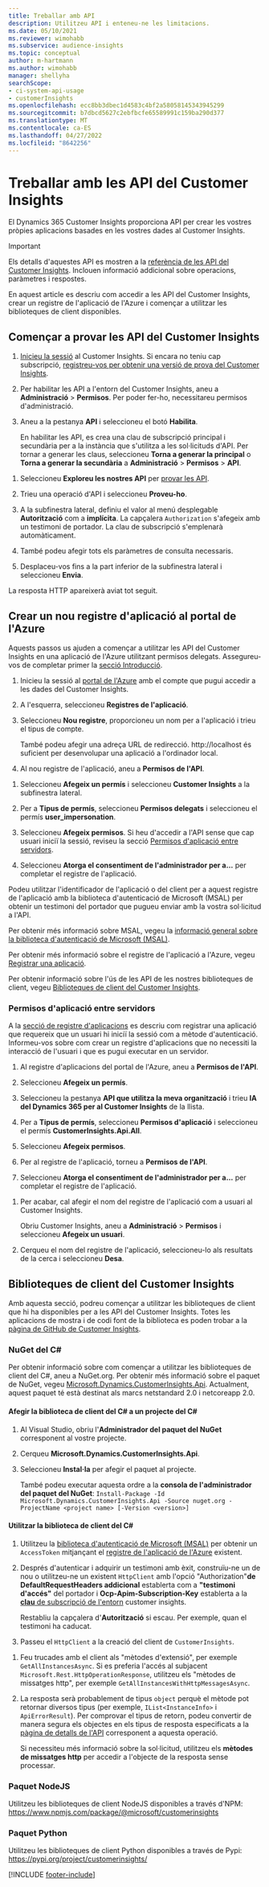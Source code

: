 ```yaml
---
title: Treballar amb API
description: Utilitzeu API i enteneu-ne les limitacions.
ms.date: 05/10/2021
ms.reviewer: wimohabb
ms.subservice: audience-insights
ms.topic: conceptual
author: m-hartmann
ms.author: wimohabb
manager: shellyha
searchScope:
- ci-system-api-usage
- customerInsights
ms.openlocfilehash: ecc8bb3dbec1d4583c4bf2a58058145343945299
ms.sourcegitcommit: b7dbcd5627c2ebfbcfe65589991c159ba290d377
ms.translationtype: MT
ms.contentlocale: ca-ES
ms.lasthandoff: 04/27/2022
ms.locfileid: "8642256"
---
```

# <a name="work-with-customer-insights-apis"></a>Treballar amb les API del Customer Insights

El Dynamics 365 Customer Insights proporciona API per crear les vostres pròpies aplicacions basades en les vostres dades al Customer Insights.

> [!IMPORTANT]
> Els detalls d'aquestes API es mostren a la [referència de les API del Customer Insights](https://developer.ci.ai.dynamics.com/api-details#api=CustomerInsights). Inclouen informació addicional sobre operacions, paràmetres i respostes.

En aquest article es descriu com accedir a les API del Customer Insights, crear un registre de l'aplicació de l'Azure i començar a utilitzar les biblioteques de client disponibles.

## <a name="get-started-trying-the-customer-insights-apis"></a>Començar a provar les API del Customer Insights

1. [Inicieu la sessió](https://home.ci.ai.dynamics.com) al Customer Insights. Si encara no teniu cap subscripció, [registreu-vos per obtenir una versió de prova del Customer Insights](https://aka.ms/tryci).

1. Per habilitar les API a l'entorn del Customer Insights, aneu a **Administració** > **Permisos**. Per poder fer-ho, necessitareu permisos d'administració.

1. Aneu a la pestanya **API** i seleccioneu el botó **Habilita**.    
 
   En habilitar les API, es crea una clau de subscripció principal i secundària per a la instància que s'utilitza a les sol·licituds d'API. Per tornar a generar les claus, seleccioneu **Torna a generar la principal** o **Torna a generar la secundària** a **Administració** > **Permisos** > **API**.

<!--  :::image type="content" source="media/enable-apis.gif" alt-text="Enable Customer Insights APIs."::: -->

1. Seleccioneu **Exploreu les nostres API** per [provar les API](https://developer.ci.ai.dynamics.com/api-details#api=CustomerInsights&operation=Get-all-instances).

1. Trieu una operació d'API i seleccioneu **Proveu-ho**.

1. A la subfinestra lateral, definiu el valor al menú desplegable **Autorització** com a **implícita**. La capçalera `Authorization` s'afegeix amb un testimoni de portador. La clau de subscripció s'emplenarà automàticament.
  
1. També podeu afegir tots els paràmetres de consulta necessaris.

1. Desplaceu-vos fins a la part inferior de la subfinestra lateral i seleccioneu **Envia**.

La resposta HTTP apareixerà aviat tot seguit.

<!--   :::image type="content" source="media/try-apis.gif" alt-text="How to test the APIs."::: -->

## <a name="create-a-new-app-registration-in-the-azure-portal"></a>Crear un nou registre d'aplicació al portal de l'Azure

Aquests passos us ajuden a començar a utilitzar les API del Customer Insights en una aplicació de l'Azure utilitzant permisos delegats. Assegureu-vos de completar primer la [secció Introducció](#get-started-trying-the-customer-insights-apis).

1. Inicieu la sessió al [portal de l'Azure](https://portal.azure.com) amb el compte que pugui accedir a les dades del Customer Insights.

1. A l'esquerra, seleccioneu **Registres de l'aplicació**.

1. Seleccioneu **Nou registre**, proporcioneu un nom per a l'aplicació i trieu el tipus de compte.
 
   També podeu afegir una adreça URL de redirecció. http://localhost és suficient per desenvolupar una aplicació a l'ordinador local.

1. Al nou registre de l'aplicació, aneu a **Permisos de l'API**.

<!--   :::image type="content" source="media/app-registration-1.gif" alt-text="How to set API permissions in App registration."::: -->

1. Seleccioneu **Afegeix un permís** i seleccioneu **Customer Insights** a la subfinestra lateral.

1. Per a **Tipus de permís**, seleccioneu **Permisos delegats** i seleccioneu el permís **user_impersonation**.

1. Seleccioneu **Afegeix permisos**. Si heu d'accedir a l'API sense que cap usuari iniciï la sessió, reviseu la secció [Permisos d'aplicació entre servidors](#server-to-server-application-permissions).

1. Seleccioneu **Atorga el consentiment de l'administrador per a...** per completar el registre de l'aplicació.

Podeu utilitzar l'identificador de l'aplicació o del client per a aquest registre de l'aplicació amb la biblioteca d'autenticació de Microsoft (MSAL) per obtenir un testimoni del portador que pugueu enviar amb la vostra sol·licitud a l'API.

<!-- :::image type="content" source="media/grant-admin-consent.gif" alt-text="How to grant admin consent."::: -->

Per obtenir més informació sobre MSAL, vegeu la [informació general sobre la biblioteca d'autenticació de Microsoft (MSAL)](/azure/active-directory/develop/msal-overview).

Per obtenir més informació sobre el registre de l'aplicació a l'Azure, vegeu [Registrar una aplicació](/azure/active-directory/develop/quickstart-register-app.md#register-an-application).

Per obtenir informació sobre l'ús de les API de les nostres biblioteques de client, vegeu [Biblioteques de client del Customer Insights](#customer-insights-client-libraries).

### <a name="server-to-server-application-permissions"></a>Permisos d'aplicació entre servidors

A la [secció de registre d'aplicacions](#create-a-new-app-registration-in-the-azure-portal) es descriu com registrar una aplicació que requereix que un usuari hi iniciï la sessió com a mètode d'autenticació. Informeu-vos sobre com crear un registre d'aplicacions que no necessiti la interacció de l'usuari i que es pugui executar en un servidor.

1. Al registre d'aplicacions del portal de l'Azure, aneu a **Permisos de l'API**.

1. Seleccioneu **Afegeix un permís**. 

1. Seleccioneu la pestanya **API que utilitza la meva organització** i trieu **IA del Dynamics 365 per al Customer Insights** de la llista. 

1. Per a **Tipus de permís**, seleccioneu **Permisos d'aplicació** i seleccioneu el permís **CustomerInsights.Api.All**.

1. Seleccioneu **Afegeix permisos**.

1. Per al registre de l'aplicació, torneu a **Permisos de l'API**.

1. Seleccioneu **Atorga el consentiment de l'administrador per a...** per completar el registre de l'aplicació.

 <!--  :::image type="content" source="media/grant-admin-consent.gif" alt-text="How to grant admin consent."::: -->

1. Per acabar, cal afegir el nom del registre de l'aplicació com a usuari al Customer Insights.  
   
   Obriu Customer Insights, aneu a **Administració** > **Permisos** i seleccioneu **Afegeix un usuari**.

1. Cerqueu el nom del registre de l'aplicació, seleccioneu-lo als resultats de la cerca i seleccioneu **Desa**.

## <a name="customer-insights-client-libraries"></a>Biblioteques de client del Customer Insights

Amb aquesta secció, podreu començar a utilitzar les biblioteques de client que hi ha disponibles per a les API del Customer Insights. Totes les aplicacions de mostra i de codi font de la biblioteca es poden trobar a la [pàgina de GitHub de Customer Insights](https://github.com/microsoft/Dynamics365-CustomerInsights-Client-Libraries). 

### <a name="c-nuget"></a>NuGet del C#

Per obtenir informació sobre com començar a utilitzar les biblioteques de client del C#, aneu a NuGet.org. Per obtenir més informació sobre el paquet de NuGet, vegeu [Microsoft.Dynamics.CustomerInsights.Api](https://www.nuget.org/packages/Microsoft.Dynamics.CustomerInsights.Api/). Actualment, aquest paquet té està destinat als marcs netstandard 2.0 i netcoreapp 2.0.

#### <a name="add-the-c-client-library-to-a-c-project"></a>Afegir la biblioteca de client del C# a un projecte del C#

1. Al Visual Studio, obriu l'**Administrador del paquet del NuGet** corresponent al vostre projecte.

1. Cerqueu **Microsoft.Dynamics.CustomerInsights.Api**.

1. Seleccioneu **Instal·la** per afegir el paquet al projecte.
 
   També podeu executar aquesta ordre a la **consola de l'administrador del paquet del NuGet**: `Install-Package -Id Microsoft.Dynamics.CustomerInsights.Api -Source nuget.org -ProjectName <project name> [-Version <version>]`

 <!--  :::image type="content" source="media/visual-studio-nuget-package.gif" alt-text="Add NuGet package to Visual Studio project."::: -->

#### <a name="use-the-c-client-library"></a>Utilitzar la biblioteca de client del C#

1. Utilitzeu la [biblioteca d'autenticació de Microsoft (MSAL)](/azure/active-directory/develop/msal-overview) per obtenir un `AccessToken` mitjançant el [registre de l'aplicació de l'Azure](#create-a-new-app-registration-in-the-azure-portal) existent.

1. Després d'autenticar i adquirir un testimoni amb èxit, construïu-ne un de nou o utilitzeu-ne un existent `HttpClient` amb l'opció "Authorization"**de DefaultRequestHeaders addicional** establerta com a **"testimoni d'accés"** del portador i **Ocp-Apim-Subscription-Key** establerta a la [**clau** de subscripció de l'entorn](#get-started-trying-the-customer-insights-apis) customer insights.   
 
   Restabliu la capçalera d'**Autorització** si escau. Per exemple, quan el testimoni ha caducat.

1. Passeu el `HttpClient` a la creació del client de `CustomerInsights`.

<!--   :::image type="content" source="media/httpclient-sample.png" alt-text="Sample of httpclient."::: -->

1. Feu trucades amb el client als "mètodes d'extensió", per exemple `GetAllInstancesAsync`. Si es preferia l'accés al subjacent `Microsoft.Rest.HttpOperationResponse`, utilitzeu els "mètodes de missatges http", per exemple `GetAllInstancesWithHttpMessagesAsync`.

1. La resposta serà probablement de tipus `object` perquè el mètode pot retornar diversos tipus (per exemple, `IList<InstanceInfo>` i `ApiErrorResult`). Per comprovar el tipus de retorn, podeu convertir de manera segura els objectes en els tipus de resposta especificats a la [pàgina de detalls de l'API](https://developer.ci.ai.dynamics.com/api-details#api=CustomerInsights) corresponent a aquesta operació.    
   
   Si necessiteu més informació sobre la sol·licitud, utilitzeu els **mètodes de missatges http** per accedir a l'objecte de la resposta sense processar.

### <a name="nodejs-package"></a>Paquet NodeJS

Utilitzeu les biblioteques de client NodeJS disponibles a través d'NPM: https://www.npmjs.com/package/@microsoft/customerinsights

### <a name="python-package"></a>Paquet Python

Utilitzeu les biblioteques de client Python disponibles a través de Pypi: https://pypi.org/project/customerinsights/

[!INCLUDE [footer-include](includes/footer-banner.md)]
